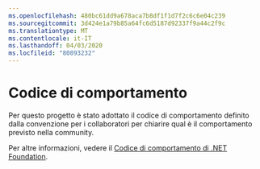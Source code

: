 ```yaml
---
ms.openlocfilehash: 480bc61dd9a678aca7b8df1f1d7f2c6c6e04c239
ms.sourcegitcommit: 3d424e1a79b85a64fc6d5187d92337f9a44c2f9c
ms.translationtype: MT
ms.contentlocale: it-IT
ms.lasthandoff: 04/03/2020
ms.locfileid: "80893232"
---
```

# <a name="code-of-conduct"></a>Codice di comportamento

Per questo progetto è stato adottato il codice di comportamento definito dalla convenzione per i collaboratori per chiarire qual è il comportamento previsto nella community.

Per altre informazioni, vedere il [Codice di comportamento di .NET Foundation](https://dotnetfoundation.org/code-of-conduct).
